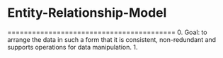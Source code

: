 # Entity-Relationship-Model
=========================================
0. Goal:  to arrange the data in such a form that it is consistent, 
		  non-redundant and supports operations for data manipulation.
1. 